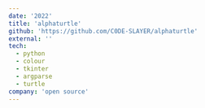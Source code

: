```yaml
---
date: '2022'
title: 'alphaturtle'
github: 'https://github.com/C0DE-SLAYER/alphaturtle'
external: ''
tech:
  - python
  - colour
  - tkinter
  - argparse
  - turtle
company: 'open source'
---
```

